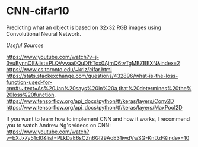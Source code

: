 # CNN-cifar10
Predicting what an object is based on 32x32 RGB images using Convolutional Neural Network.

*Useful Sources*

https://www.youtube.com/watch?v=j-3vuBynnOE&list=PLQVvvaa0QuDfhTox0AjmQ6tvTgMBZBEXN&index=2
https://www.cs.toronto.edu/~kriz/cifar.html
https://stats.stackexchange.com/questions/432896/what-is-the-loss-function-used-for-cnn#:~:text=As%20Jan%20says%20in%20a,that%20determines%20the%20loss%20function.
https://www.tensorflow.org/api_docs/python/tf/keras/layers/Conv2D
https://www.tensorflow.org/api_docs/python/tf/keras/layers/MaxPool2D

If you want to learn how to implement CNN and how it works, I recommend you to watch Andrew Ng's videos on CNN: https://www.youtube.com/watch?v=bXJx7y51cl0&list=PLkDaE6sCZn6Gl29AoE31iwdVwSG-KnDzF&index=10

